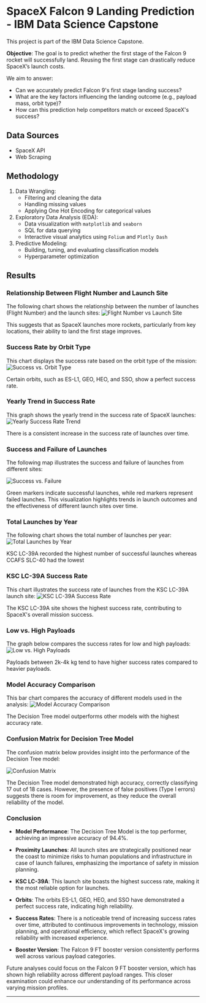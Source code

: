 # SpaceX Falcon 9 Landing Prediction - IBM Data Science Capstone

This project is part of the IBM Data Science Capstone.

**Objective**: The goal is to predict whether the first stage of the Falcon 9 rocket will successfully land. Reusing the first stage can drastically reduce SpaceX’s launch costs.

We aim to answer:
- Can we accurately predict Falcon 9's first stage landing success?
- What are the key factors influencing the landing outcome (e.g., payload mass, orbit type)?
- How can this prediction help competitors match or exceed SpaceX's success?

## Data Sources
- SpaceX API
- Web Scraping

## Methodology
1. Data Wrangling:
   - Filtering and cleaning the data
   - Handling missing values
   - Applying One Hot Encoding for categorical values
2. Exploratory Data Analysis (EDA):
   - Data visualization with `matplotlib` and `seaborn`
   - SQL for data querying
   - Interactive visual analytics using `Folium` and `Plotly Dash`
3. Predictive Modeling:
   - Building, tuning, and evaluating classification models
   - Hyperparameter optimization

## Results
### Relationship Between Flight Number and Launch Site
The following chart shows the relationship between the number of launches (Flight Number) and the launch sites:
![Flight Number vs Launch Site](Resources/Images/FlightvsLaunch.png)

This suggests that as SpaceX launches more rockets, particularly from key locations, their ability to land the first stage improves.

### Success Rate by Orbit Type
This chart displays the success rate based on the orbit type of the mission:
![Success vs. Orbit Type](Resources/Images/SuccessvsOrbit.png)

Certain orbits, such as ES-L1, GEO, HEO, and SSO, show a perfect success rate.

### Yearly Trend in Success Rate
This graph shows the yearly trend in the success rate of SpaceX launches:
![Yearly Success Rate Trend](Resources/Images/YearlyTrend.png)

There is a consistent increase in the success rate of launches over time.

### Success and Failure of Launches
The following map illustrates the success and failure of launches from different sites:

![Success vs. Failure](Resources/Images/SuccessFailed.png)

Green markers indicate successful launches, while red markers represent failed launches. This visualization highlights trends in launch outcomes and the effectiveness of different launch sites over time.

### Total Launches by Year
The following chart shows the total number of launches per year:
![Total Launches by Year](Resources/Images/TotalLaunches.png)

KSC LC-39A recorded the highest number of successful launches whereas CCAFS SLC-40 had the lowest

### KSC LC-39A Success Rate
This chart illustrates the success rate of launches from the KSC LC-39A launch site:
![KSC LC-39A Success Rate](Resources/Images/KSCLC39.png)

The KSC LC-39A site shows the highest success rate, contributing to SpaceX's overall mission success.

### Low vs. High Payloads
The graph below compares the success rates for low and high payloads:
![Low vs. High Payloads](Resources/Images/lowhigpayload.png)

Payloads between 2k-4k kg tend to have higher success rates compared to heavier payloads.

### Model Accuracy Comparison
This bar chart compares the accuracy of different models used in the analysis:
![Model Accuracy Comparison](Resources/Images/ModelBar.png)

The Decision Tree model outperforms other models with the highest accuracy rate.

### Confusion Matrix for Decision Tree Model
The confusion matrix below provides insight into the performance of the Decision Tree model:

![Confusion Matrix](Resources/Images/confusionMat.png)  

The Decision Tree model demonstrated high accuracy, correctly classifying 17 out of 18 cases. However, the presence of false positives (Type I errors) suggests there is room for improvement, as they reduce the overall reliability of the model.

### Conclusion

- **Model Performance**: The Decision Tree Model is the top performer, achieving an impressive accuracy of 94.4%.
  
- **Proximity Launches**: All launch sites are strategically positioned near the coast to minimize risks to human populations and infrastructure in case of launch failures, emphasizing the importance of safety in mission planning.
  
- **KSC LC-39A**: This launch site boasts the highest success rate, making it the most reliable option for launches.
  
- **Orbits**: The orbits ES-L1, GEO, HEO, and SSO have demonstrated a perfect success rate, indicating high reliability.
  
- **Success Rates**: There is a noticeable trend of increasing success rates over time, attributed to continuous improvements in technology, mission planning, and operational efficiency, which reflect SpaceX's growing reliability with increased experience.

- **Booster Version**: The Falcon 9 FT booster version consistently performs well across various payload categories.

Future analyses could focus on the Falcon 9 FT booster version, which has shown high reliability across different payload ranges. This closer examination could enhance our understanding of its performance across varying mission profiles.

---

